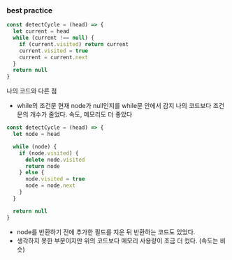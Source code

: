 ### best practice

```javascript
const detectCycle = (head) => {
  let current = head
  while (current !== null) {
    if (current.visited) return current
    current.visited = true
    current = current.next
  }
  return null
}
```

나의 코드와 다른 점

- while의 조건문
  현재 node가 null인지를 while문 안에서 감지
  나의 코드보다 조건문의 개수가 줄었다. 속도, 메모리도 더 좋았다

```javascript
const detectCycle = (head) => {
  let node = head

  while (node) {
    if (node.visited) {
      delete node.visited
      return node
    } else {
      node.visited = true
      node = node.next
    }
  }

  return null
}
```

- node를 반환하기 전에 추가한 필드를 지운 뒤 반환하는 코드도 있었다.
- 생각하지 못한 부분이지만 위의 코드보다 메모리 사용량이 조금 더 컸다. (속도는 비슷)
